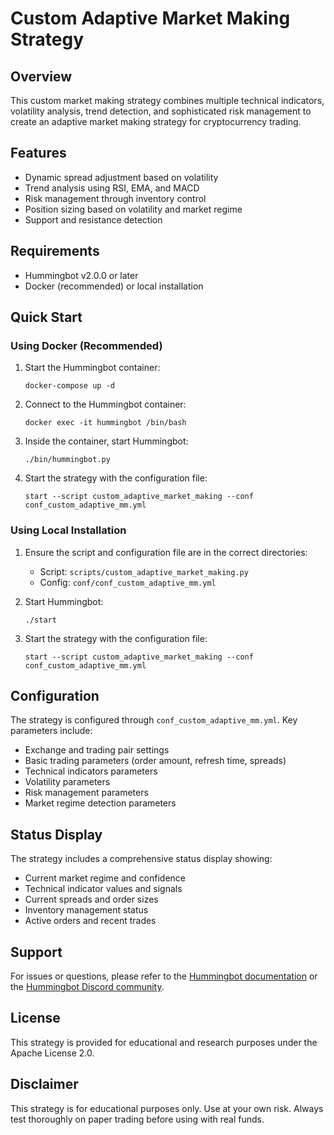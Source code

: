 # Custom Adaptive Market Making Strategy

## Overview

This custom market making strategy combines multiple technical indicators, volatility analysis, trend detection, and sophisticated risk management to create an adaptive market making strategy for cryptocurrency trading.

## Features

- Dynamic spread adjustment based on volatility
- Trend analysis using RSI, EMA, and MACD
- Risk management through inventory control
- Position sizing based on volatility and market regime
- Support and resistance detection

## Requirements

- Hummingbot v2.0.0 or later
- Docker (recommended) or local installation

## Quick Start

### Using Docker (Recommended)

1. Start the Hummingbot container:
   ```
   docker-compose up -d
   ```

2. Connect to the Hummingbot container:
   ```
   docker exec -it hummingbot /bin/bash
   ```

3. Inside the container, start Hummingbot:
   ```
   ./bin/hummingbot.py
   ```

4. Start the strategy with the configuration file:
   ```
   start --script custom_adaptive_market_making --conf conf_custom_adaptive_mm.yml
   ```

### Using Local Installation

1. Ensure the script and configuration file are in the correct directories:
   - Script: `scripts/custom_adaptive_market_making.py`
   - Config: `conf/conf_custom_adaptive_mm.yml`

2. Start Hummingbot:
   ```
   ./start
   ```

3. Start the strategy with the configuration file:
   ```
   start --script custom_adaptive_market_making --conf conf_custom_adaptive_mm.yml
   ```

## Configuration

The strategy is configured through `conf_custom_adaptive_mm.yml`. Key parameters include:

- Exchange and trading pair settings
- Basic trading parameters (order amount, refresh time, spreads)
- Technical indicators parameters
- Volatility parameters
- Risk management parameters
- Market regime detection parameters

## Status Display

The strategy includes a comprehensive status display showing:

- Current market regime and confidence
- Technical indicator values and signals
- Current spreads and order sizes
- Inventory management status
- Active orders and recent trades

## Support

For issues or questions, please refer to the [Hummingbot documentation](https://docs.hummingbot.org) or the [Hummingbot Discord community](https://discord.gg/hummingbot).

## License

This strategy is provided for educational and research purposes under the Apache License 2.0.

## Disclaimer

This strategy is for educational purposes only. Use at your own risk. Always test thoroughly on paper trading before using with real funds. 